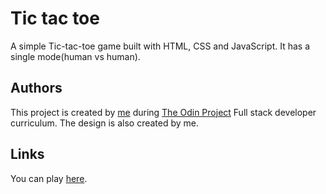 # Tic tac toe
  A simple Tic-tac-toe game built with HTML, CSS and JavaScript. It has a single mode(human vs human).
## Authors
  This project is created by [me](https://github.com/AvagSargsyan) during [The Odin Project](https://www.theodinproject.com/) Full stack developer curriculum.
  The design is also created by me.
## Links
  You can play [here](https://avagsargsyan.github.io/Tic-tac-toe/).
